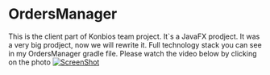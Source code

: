 # OrdersManager
This is the client part of Konbios team project. 
It`s a JavaFX prodject.
It was a very big prodject, now we will rewrite it.
Full technology stack you can see in my OrdersManager gradle file.
Please watch the video below by clicking on the photo
[![ScreenShot](http://img.youtube.com/vi/TCEyrKKzqhk/0.jpg)](https://www.youtube.com/watch?v=TCEyrKKzqhk)
                                                             

